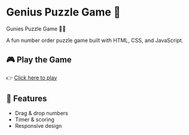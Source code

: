 # Genius Puzzle Game 🧩
Gunies Puzzle Game 🧩🧩


A fun number order puzzle game built with HTML, CSS, and JavaScript.  

## 🎮 Play the Game
👉 [Click here to play](https://your-username.github.io/Genius-Puzzle-Game/)

## 🚀 Features
- Drag & drop numbers
- Timer & scoring
- Responsive design
